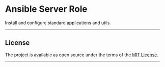 Ansible Server Role
===

Install and configure standard applications and utils.

---

License
---

The project is available as open source under the terms of the [MIT License](http://opensource.org/licenses/MIT).

---
